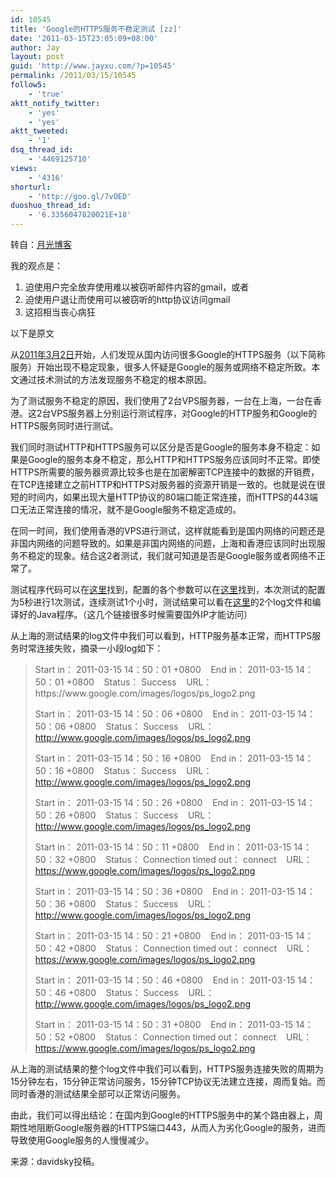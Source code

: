 ```yaml
---
id: 10545
title: 'Google的HTTPS服务不稳定测试 [zz]'
date: '2011-03-15T23:05:09+08:00'
author: Jay
layout: post
guid: 'http://www.jayxu.com/?p=10545'
permalink: /2011/03/15/10545
follow5:
    - 'true'
aktt_notify_twitter:
    - 'yes'
    - 'yes'
aktt_tweeted:
    - '1'
dsq_thread_id:
    - '4469125710'
views:
    - '4316'
shorturl:
    - 'http://goo.gl/7vOED'
duoshuo_thread_id:
    - '6.3356047820021E+18'
---
```


转自：<a href="http://www.williamlong.info/archives/2579.html" target="_blank">月光博客</a>

我的观点是：
<ol>
	<li>迫使用户完全放弃使用难以被窃听邮件内容的gmail，或者</li>
	<li>迫使用户退让而使用可以被窃听的http协议访问gmail</li>
	<li>这招相当丧心病狂</li>
</ol>
以下是原文

从<a href="http://www.williamlong.info/archives/2558.html" target="_blank">2011年3月2日</a>开始，人们发现从国内访问很多Google的HTTPS服务（以下简称服务）开始出现不稳定现象，很多人怀疑是Google的服务或网络不稳定所致。本文通过技术测试的方法发现服务不稳定的根本原因。

为了测试服务不稳定的原因，我们使用了2台VPS服务器，一台在上海，一台在香港。这2台VPS服务器上分别运行测试程序，对Google的HTTP服务和Google的HTTPS服务同时进行测试。

我们同时测试HTTP和HTTPS服务可以区分是否是Google的服务本身不稳定：如果是Google的服务本身不稳定，那么HTTP和HTTPS服务应该同时不正常。即使HTTPS所需要的服务器资源比较多也是在加密解密TCP连接中的数据的开销费，在TCP连接建立之前HTTP和HTTPS对服务器的资源开销是一致的。也就是说在很短的时间内，如果出现大量HTTP协议的80端口能正常连接，而HTTPS的443端口无法正常连接的情况，就不是Google服务不稳定造成的。

在同一时间，我们使用香港的VPS进行测试，这样就能看到是国内网络的问题还是非国内网络的问题导致的。如果是非国内网络的问题，上海和香港应该同时出现服务不稳定的现象。结合这2者测试，我们就可知道是否是Google服务或者网络不正常了。

测试程序代码可以在<a href="https://code.google.com/p/gfwtest/" target="_blank">这里</a>找到，配置的各个参数可以在<a href="https://code.google.com/p/gfwtest/wiki/parameter_list" target="_blank">这里</a>找到，本次测试的配置为5秒进行1次测试，连续测试1个小时，测试结果可以看在<a href="https://code.google.com/p/gfwtest/downloads/list" target="_blank">这里</a>的2个log文件和编译好的Java程序。（这几个链接很多时候需要国外IP才能访问）

从上海的测试结果的log文件中我们可以看到，HTTP服务基本正常，而HTTPS服务时常连接失败，摘录一小段log如下：
<blockquote>Start in： 2011-03-15 14：50：01 +0800    End in： 2011-03-15 14：50：01 +0800    Status： Success    URL： https://www.google.com/images/logos/ps_logo2.png

Start in： 2011-03-15 14：50：06 +0800    End in： 2011-03-15 14：50：06 +0800    Status： Success    URL： http://www.google.com/images/logos/ps_logo2.png

Start in： 2011-03-15 14：50：16 +0800    End in： 2011-03-15 14：50：16 +0800    Status： Success    URL： http://www.google.com/images/logos/ps_logo2.png

Start in： 2011-03-15 14：50：26 +0800    End in： 2011-03-15 14：50：26 +0800    Status： Success    URL： http://www.google.com/images/logos/ps_logo2.png

Start in： 2011-03-15 14：50：11 +0800    End in： 2011-03-15 14：50：32 +0800    Status： Connection timed out： connect    URL： https://www.google.com/images/logos/ps_logo2.png

Start in： 2011-03-15 14：50：36 +0800    End in： 2011-03-15 14：50：36 +0800    Status： Success    URL： http://www.google.com/images/logos/ps_logo2.png

Start in： 2011-03-15 14：50：21 +0800    End in： 2011-03-15 14：50：42 +0800    Status： Connection timed out： connect    URL： https://www.google.com/images/logos/ps_logo2.png

Start in： 2011-03-15 14：50：46 +0800    End in： 2011-03-15 14：50：46 +0800    Status： Success    URL： http://www.google.com/images/logos/ps_logo2.png

Start in： 2011-03-15 14：50：31 +0800    End in： 2011-03-15 14：50：52 +0800    Status： Connection timed out： connect    URL： https://www.google.com/images/logos/ps_logo2.png</blockquote>
从上海的测试结果的整个log文件中我们可以看到，HTTPS服务连接失败的周期为15分钟左右，15分钟正常访问服务，15分钟TCP协议无法建立连接，周而复始。而同时香港的测试结果全部可以正常访问服务。

由此，我们可以得出结论：在国内到Google的HTTPS服务中的某个路由器上，周期性地阻断Google服务器的HTTPS端口443，从而人为劣化Google的服务，进而导致使用Google服务的人慢慢减少。

来源：davidsky投稿。